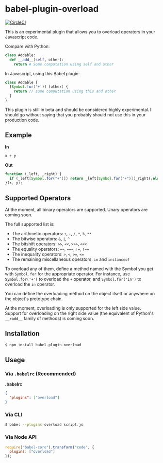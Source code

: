 # babel-plugin-overload

  [![CircleCI](https://circleci.com/gh/foxbenjaminfox/babel-plugin-overload/tree/master.svg?style=shield)](https://circleci.com/gh/foxbenjaminfox/babel-plugin-overload/tree/master)

This is an experimental plugin that allows you to overload operators in your Javascript code.

Compare with Python:

````py
class Addable:
  def __add__(self, other):
    return # Some computation using self and other
````
In Javascript, using this Babel plugin:
````js
class Addable {
  [Symbol.for('+')] (other) {
    return // some computation using this and other
  }
}
````

This plugin is still in beta and should be considered highly experimental. I should go without saying that you probably should not use this in your production code.

## Example

**In**

````js
x + y
````

**Out**

````js
function (_left, _right) {
  if (_left[Symbol.for("+")]) return _left[Symbol.for("+")](_right);else return _left + _right;
}(x, y);
````

## Supported Operators
At the moment, all binary operators are supported. Unary operators are coming soon.

The full supported list is:
- The arithmetic operators: `+`, `-`, `/`, `*`, `%`, `**`
- The bitwise operators: `&`, `|`, `^`
- The bitshift operators: `>>`, `<<`, `>>>`, `<<<`
- The equality operators: `==`, `===`, `!=`, `!==`
- The inequality operators: `>`, `<`, `>=`, `<=`
- The remaining miscellaneous operators: `in` and `instanceof`

To overload any of them, define a method named with the Symbol you get with `Symbol.for` for the appropriate operator. For instance, use `Symbol.for('+')` to overload the `+` operator, and `Symbol.for('in')` to overload the `in` operator.

You can define the overloading method on the object itself or anywhere on the object's prototype chain.

At the moment, overloading is only supported for the left side value. Support for overloading on the right side value (the equivalent of Python's `__radd__` family of methods) is coming soon.

## Installation

````sh
$ npm install babel-plugin-overload
````

## Usage

### Via `.babelrc` (Recommended)

**.babelrc**

```json
{
  "plugins": ["overload"]
}
```

### Via CLI

```sh
$ babel --plugins overload script.js
```

### Via Node API

````javascript
require("babel-core").transform("code", {
  plugins: ["overload"]
});
````
